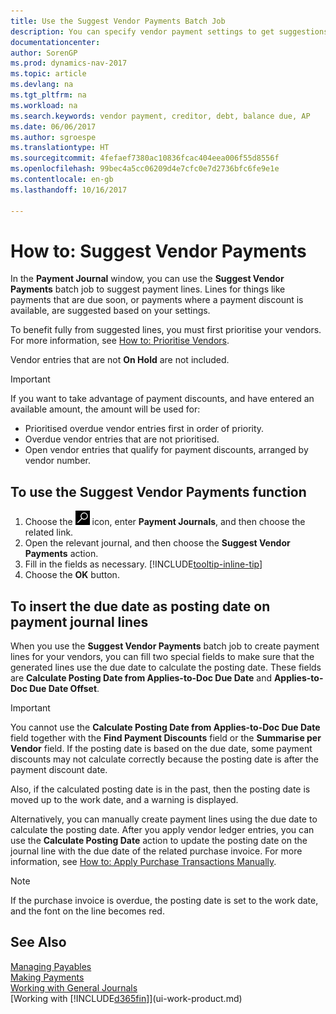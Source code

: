 ```yaml
---
title: Use the Suggest Vendor Payments Batch Job
description: You can specify vendor payment settings to get suggestions or proposals for payments that are due soon or where a discount is available.
documentationcenter: 
author: SorenGP
ms.prod: dynamics-nav-2017
ms.topic: article
ms.devlang: na
ms.tgt_pltfrm: na
ms.workload: na
ms.search.keywords: vendor payment, creditor, debt, balance due, AP
ms.date: 06/06/2017
ms.author: sgroespe
ms.translationtype: HT
ms.sourcegitcommit: 4fefaef7380ac10836fcac404eea006f55d8556f
ms.openlocfilehash: 99bec4a5cc06209d4e7cfc0e7d2736bfc6fe9e1e
ms.contentlocale: en-gb
ms.lasthandoff: 10/16/2017

---
```

# <a name="how-to-suggest-vendor-payments"></a>How to: Suggest Vendor Payments
In the **Payment Journal** window, you can use the **Suggest Vendor Payments** batch job to suggest payment lines. Lines for things like payments that are due soon, or payments where a payment discount is available, are suggested based on your settings.

To benefit fully from suggested lines, you must first prioritise your vendors. For more information, see [How to: Prioritise Vendors](purchasing-how-prioritize-vendors.md).  

Vendor entries that are not **On Hold** are not included.  

> [!IMPORTANT]  
>   If you want to take advantage of payment discounts, and have entered an available amount, the amount will be used for:  

* Prioritised overdue vendor entries first in order of priority.  
* Overdue vendor entries that are not prioritised.  
* Open vendor entries that qualify for payment discounts, arranged by vendor number.  

## <a name="to-use-the-suggest-vendor-payments-function"></a>To use the Suggest Vendor Payments function
1. Choose the ![Search for Page or Report](media/ui-search/search_small.png "Search for Page or Report icon") icon, enter **Payment Journals**, and then choose the related link.  
2. Open the relevant journal, and then choose the **Suggest Vendor Payments** action.  
3. Fill in the fields as necessary. [!INCLUDE[tooltip-inline-tip](includes/tooltip-inline-tip_md.md)]  
4. Choose the **OK** button.  

## <a name="to-insert-the-due-date-as-posting-date-on-payment-journal-lines"></a>To insert the due date as posting date on payment journal lines
When you use the **Suggest Vendor Payments** batch job to create payment lines for your vendors, you can fill two special fields to make sure that the generated lines use the due date to calculate the posting date. These fields are **Calculate Posting Date from Applies-to-Doc Due Date** and **Applies-to-Doc Due Date Offset**.  

> [!IMPORTANT]  
>   You cannot use the **Calculate Posting Date from Applies-to-Doc Due Date** field together with the **Find Payment Discounts** field or the **Summarise per Vendor** field. If the posting date is based on the due date, some payment discounts may not calculate correctly because the posting date is after the payment discount date.  

Also, if the calculated posting date is in the past, then the posting date is moved up to the work date, and a warning is displayed.  

Alternatively, you can manually create payment lines using the due date to calculate the posting date. After you apply vendor ledger entries, you can use the **Calculate Posting Date** action to update the posting date on the journal line with the due date of the related purchase invoice. For more information, see [How to: Apply Purchase Transactions Manually](payables-how-apply-purchase-transactions-manually.md).  

> [!NOTE]  
>   If the purchase invoice is overdue, the posting date is set to the work date, and the font on the line becomes red.  

## <a name="see-also"></a>See Also
[Managing Payables](payables-manage-payables.md)  
[Making Payments](payables-make-payments.md)  
[Working with General Journals](ui-work-general-journals.md)  
[Working with [!INCLUDE[d365fin](includes/d365fin_md.md)]](ui-work-product.md)  

